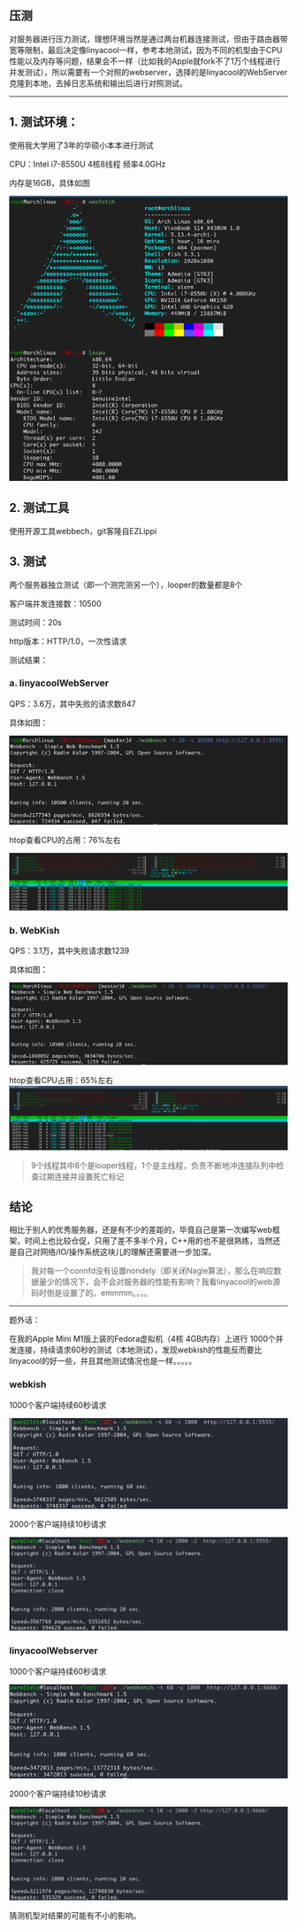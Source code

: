 ## 压测

对服务器进行压力测试，理想环境当然是通过两台机器连接测试，但由于路由器带宽等限制，最后决定像linyacool一样，参考本地测试，因为不同的机型由于CPU性能以及内存等问题，结果会不一样（比如我的Apple就fork不了1万个线程进行并发测试），所以需要有一个对照的webserver，选择的是linyacool的WebServer克隆到本地，去掉日志系统和输出后进行对照测试。

--------

## 1. 测试环境：

使用我大学用了3年的华硕小本本进行测试

CPU：Intel i7-8550U 4核8线程 频率4.0GHz

内存是16GB，具体如图

![CPUinfo](images/cpuinfo.png)

## 2. 测试工具

使用开源工具webbech，git客隆自EZLippi

## 3. 测试
两个服务器独立测试（即一个测完测另一个），looper的数量都是8个

客户端并发连接数：10500

测试时间：20s

http版本：HTTP/1.0，一次性请求

测试结果：

### a. linyacoolWebServer

QPS：3.6万，其中失败的请求数847

具体如图：

![LinyacoolWebRes](images/linyacool_res.png)

htop查看CPU的占用：76%左右

![LinyacoolWeb](images/linyacool_htop.png)

### b. WebKish

QPS：3.1万，其中失败请求数1239

具体如图：

![WebKishRes](images/webkish_res.png)

htop查看CPU占用：65%左右![WebKishHtop](images/webkish_htop.png)

> 9个线程其中8个是looper线程，1个是主线程，负责不断地冲连接队列中检查过期连接并设置死亡标记

## 结论

相比于别人的优秀服务器，还是有不少的差距的，毕竟自己是第一次编写web框架，时间上也比较仓促，只用了差不多半个月，C++用的也不是很熟练，当然还是自己对网络/IO/操作系统这块儿的理解还需要进一步加深。

> 我对每一个connfd没有设置nondely（即关闭Nagle算法），那么在响应数据量少的情况下，会不会对服务器的性能有影响？我看linyacool的web源码时倒是设置了的。emmmm。。。。

--------

题外话：

在我的Apple Mini M1版上装的Fedora虚拟机（4核 4GB内存）上进行 1000个并发连接，持续请求60秒的测试（本地测试），发现webkish的性能反而要比linyacool的好一些，并且其他测试情况也是一样。。。。。

### webkish

1000个客户端持续60秒请求

![截屏2021-08-08 02.58.21](images/webkish_fedora1000-60.png)

2000个客户端持续10秒请求

![截屏2021-08-08 03.01.51](images/webkish_fedora2000-10.png)

### linyacoolWebserver

1000个客户端持续60秒请求

![截屏2021-08-08 02.59.38](images/linyacool_fedora1000-60.png)

2000个客户端持续10秒请求

![截屏2021-08-08 03.02.58](images/linyacool_fedora2000-10.png)

猜测机型对结果的可能有不小的影响。
